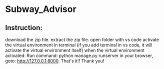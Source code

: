 # Subway_Advisor
## Instruction: 
download the zip file.
extract the zip file.
open folder with vs code
activate the virtual environment in terminal (if you add terminal in vs code, it will activate the virtual environment itself)
when the virtual environment activated:
Run command: python manage.py runserver
in your browser, goto: http://127.0.0.1:8000.
That's it!! 
Thank you!
